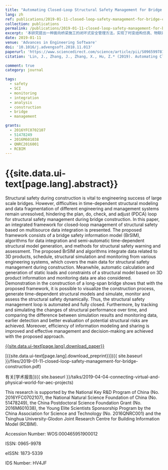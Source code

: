 ```yaml
---
title: "Automating Closed-Loop Structural Safety Management for Bridge Construction through Multisource Data Integration"
lang: zh
ref: publications/2019-01-11-closed-loop-safety-management-for-bridge-construction
collection: publications
permalink: /publications/2019-01-11-closed-loop-safety-management-for-bridge-construction
excerpt: '本研究提出一种面向桥梁施工的闭环式安全管理方法，实现了时变结构仿真、物联网监测与施工过程控制的集成，可根据监测数据与BIM模型动态生成整体结构或关键节点的有限元模型，用于分析'
date: 2019-01-11
venue: 'Advances in Engineering Software'
doi: '10.1016/j.advengsoft.2018.11.013'
paperurl: 'https://www.sciencedirect.com/science/article/pii/S0965997818306689'
citation: 'Lin, J., Zhang, J., Zhang, X., Hu, Z.* (2019). Automating Closed-Loop Structural Safety Management for Bridge Construction through Multisource Data Integration. <i>Advances in Engineering Software</i>, 128, 152-168. doi: 10.1016/j.advengsoft.2018.11.013'

comment: true
category: journal

tags: 
  - safety
  - SCI
  - monitoring
  - integration
  - analysis
  - construction
  - bridge
  - management

grants:
  - 2016YFC0702107
  - 51478249
  - 2016M601038
  - QNRC2016001
  - RCBIM
---
```



{{site.data.ui-text[page.lang].abstract}}
====

Structural safety during construction is vital to engineering success of large scale bridges. However, difficulties in time-dependent structural modeling and data fragmentation of different engineering and management systems remain unresolved, hindering the plan, do, check, and adjust (PDCA) loop for structural safety management during bridge construction. In this paper, an integrated framework for closed-loop management of structural safety based on multisource data integration is presented. The proposed framework consists of a bridge safety information model (BrSIM), algorithms for data integration and semi-automatic time-dependent structural model generation, and methods for structural safety warning and assessment. The proposed BrSIM and algorithms integrate data related to 3D products, schedule, structural simulation and monitoring from various engineering systems, which covers the main data for structural safety management during construction. Meanwhile, automatic calculation and generation of static loads and constraints of a structural model based on 3D product information and monitoring data are also considered. Demonstration in the construction of a long-span bridge shows that with the proposed framework, it is possible to visualize the construction process, generate time-dependent structural models and simulate, monitor and assess the structural safety dynamically. Thus, the structural safety management loop is automated and fully closed. Furthermore, by tracking and simulating the changes of structural performance over time, and comparing the difference between simulation results and monitoring data, earlier detection and better evaluation of potential structural risks are achieved. Moreover, efficiency of information modeling and sharing is improved and effective management and decision-making are achieved with the proposed approach.

[{{site.data.ui-text[page.lang].download_paper}}](https://www.sciencedirect.com/science/article/pii/S0965997818306689)

[{{site.data.ui-text[page.lang].download_preprint}}]({{ site.baseurl }}/files/2019-01-11-closed-loop-safety-management-for-bridge-construction.pdf)

有关[学术报告]({{ site.baseurl }}/talks/2019-04-04-connecting-virtual-and-physical-world-for-aec-projects)


This research is supported by the National Key R&D Program of China (No. 2016YFC0702107), the National Natural Science Foundation of China (No. 51478249), the China Postdoctoral Science Foundation Grant (No. 2016M601038), the Young Elite Scientists Sponsorship Program by the China Association for Science and Technology (No. 2016QNRC001) and the Tsinghua University-Glodon Joint Research Centre for Building Information Model (RCBIM).

Accession Number: WOS:000465951900012

ISSN: 0965-9978

eISSN: 1873-5339

IDS Number: HV4JF